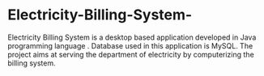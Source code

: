 # Electricity-Billing-System-
Electricity Billing System is a desktop based application developed in Java programming language . Database used in this application is MySQL. The project aims at serving the department of electricity by computerizing the billing system.
